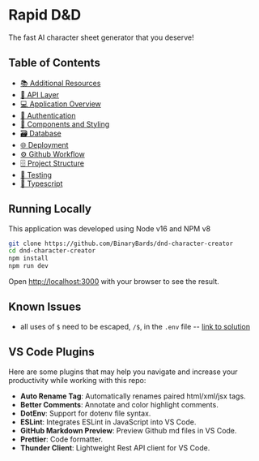 # Rapid D&D

The fast AI character sheet generator that you deserve!

## Table of Contents

- [📚 Additional Resources](docs/additional-resources.md)
- [📡 API Layer](docs/api-layer.md)
- [💻 Application Overview](docs/application-overview.md)
- [🔐 Authentication](docs/authentication.md)
- [🧱 Components and Styling](docs/components-and-styling.md)
- [🗃️ Database](docs/database.md)
- [🌐 Deployment](docs/deployment.md)
- [⚙ Github Workflow](docs/github-workflow.md)
- [🗄️ Project Structure](docs/project-structure.md)
- [🧪 Testing](docs/testing.md)
- [📁 Typescript](docs/typescript.md)

## Running Locally

This application was developed using Node v16 and NPM v8

```bash
git clone https://github.com/BinaryBards/dnd-character-creator
cd dnd-character-creator
npm install
npm run dev
```

Open [http://localhost:3000](http://localhost:3000) with your browser to see the result.

## Known Issues

- all uses of `$` need to be escaped, `/$`, in the `.env` file -- [link to solution](https://github.com/vercel/next.js/issues/36691)

## VS Code Plugins

Here are some plugins that may help you navigate and increase your productivity while working with this repo:

- **Auto Rename Tag**: Automatically renames paired html/xml/jsx tags.
- **Better Comments**: Annotate and color highlight comments.
- **DotEnv**: Support for dotenv file syntax.
- **ESLint**: Integrates ESLint in JavaScript into VS Code.
- **GitHub Markdown Preview**: Preview Github md files in VS Code.
- **Prettier**: Code formatter.
- **Thunder Client**: Lightweight Rest API client for VS Code.
